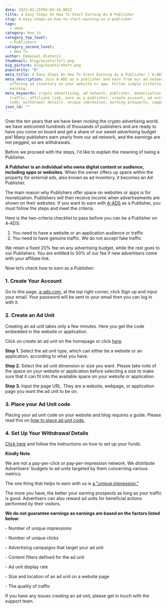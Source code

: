 ```yaml
---
date: 2023-02-25T04:03:16.001Z
title: 4 Easy Steps On How To Start Earning As A Publisher
slug: 4-easy-steps-on-how-to-start-earning-as-a-publisher
tags:
  - news
category: How to
category_top_level:
  - Publishers
category_second_level:
  - How To
author: Emmanuel Olatunji
thumbnail: blog/assets/full.png
big_picture: blog/assets/short.png
popularity: "0"
meta_title: 4 Easy Steps On How To Start Earning As A Publisher | A-ADS Blog
meta_description: Join A-ADS as a publisher and earn from our ad network by
  offering ad inventory on your website or app. Follow simple criteria to start
  earning.
meta_keywords: crypto advertising, ad network, publisher, monetization, genuine
  traffic, affiliate link, earn as a publisher, create account, ad unit, ad unit
  code, withdrawal details, unique impression, earning prospects, support team
json_ld: ""
---
```

Over the ten years that we have been rocking the crypto advertising world, we have welcomed hundreds of thousands of publishers and are ready to have you come on board and get a share of our sweet advertising budget pie! Many publishers earn yearly from our ad network, and the earnings are not pegged, so are withdrawals.

Before we proceed with the steps, I'd like to explain the meaning of being a Publisher. 

**A Publisher is an individual who owns digital content or audience, including apps or websites.** When the owner offers up space within the property for external ads, also known as ad inventory, it becomes an Ad Publisher.

The main reason why Publishers offer space on websites or apps is for monetization. Publishers will then receive income when advertisements are shown on their websites. If you want to earn with [A-ADS](http://a.ads.com) as a Publisher, you must follow the steps and meet the criteria.

Here is the two-criteria checklist to pass before you can be a Publisher on A-ADS: 

1. You need to have a website or an application audience or traffic
2. You need to have genuine traffic. We do not accept fake traffic

We retain a fixed 20% fee on any advertising budget, while the rest goes to our Publishers. You are entitled to 50% of our fee if new advertisers come with your affiliate link.

Now let’s check how to earn as a Publisher:

### 1. Create Your Account

Go to this page, [a-ads.com,](https://a-ads.com/) at the top right corner, click Sign up and input your email. Your password will be sent to your email then you can log in with it. 

### 2. Create an Ad Unit

Creating an ad unit takes only a few minutes. Here you get the code embedded in the website or application. 

Click on create an ad unit on the homepage or click [here](https://a-ads.com/ad_units/new).

**Step 1.** Select the ad unit type, which can either be a website or an application, according to what you have.

**Step 2.** Select the ad unit dimension or size you want. Please take note of the space on your website or application before selecting a size to make sure that it can fit into the available space on your website or application.

**Step 3.** Input the page URL. They are a website, webpage, or application page you want the ad unit to be on.

### 3. Place your Ad Unit code

Placing your ad unit code on your website and blog requires a guide. Please read this on [how to place ad unit code.](https://a-ads.com/blog/how-to-place-an-ad-unit-code-correctly/)

### 4. Set Up Your Withdrawal Details

[﻿Сlick here](https://a-ads.com/blog/how-to-change-and-confirm-a-withdrawal-address/) and follow the instructions on how to set up your funds. 

**K﻿indly Note**

We are not a pay-per-click or pay-per-impression network. We distribute Advertisers' budgets to ad units targeted by them concerning various metrics. 

The one thing that helps to earn with us is [a "unique impression."](https://a-ads.com/blog/2018-10-04-counting-unique-impressions/) 

The more you have, the better your earning prospects as long as your traffic is good. Advertisers can also reward ad units for beneficial actions performed by their visitors.

**We do not guarantee earnings as earnings are based on the factors listed below:**

\- Number of unique impressions

\- Number of unique clicks

\- Advertising campaigns that target your ad unit

\- Content filters defined for the ad unit

\- Ad unit display rate

\- Size and location of an ad unit on a website page

\- The quality of traffic

If you have any issues creating an ad unit, please get in touch with the support team.